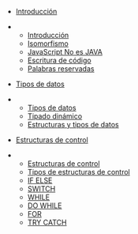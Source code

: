 -   
    [Introducción](/introduccion.html) <i></i>
-   
    -   [Introducción](#introducci&oacute;n)
    -   [Isomorfismo](#isomorfismo)
    -   [JavaScript No es JAVA](#javascript-no-es-java)
    -   [Escritura de código](#escritura-de-c&oacute;digo)
    -   [Palabras reservadas](#palabras-reservadas)


-   
    [Tipos de datos](/tipos-datos.html) <i></i>
-
    -   [Tipos de datos](#tipos-de-datos)
    -   [Tipado dinámico](#tipado-din&aacute;mico)
    -   [Estructuras y tipos de datos](#estructuras-y-tipos-de-datos)


-   
    [Estructuras de control](/estructuras-control.html) <i></i>
-
    -   [Estructuras de control](#estructuras-de-control)
    -   [Tipos de estructuras de control](#tipos-de-estructuras-de-control)
    -   [IF ELSE](#estructura-de-control-if-else)
    -   [SWITCH](#estructura-de-control-switch)
    -   [WHILE](#estructura-de-control-javascript-bucle-while)
    -   [DO WHILE](#estructura-de-control-javascript-bucle-do-while)
    -   [FOR](#estructura-de-control-javascript-bucle-for)
    -   [TRY CATCH](#estructura-de-control-de-errores-javascript-try-catch)
